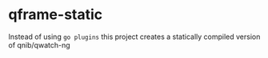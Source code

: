 # qframe-static
Instead of using `go plugins` this project creates a statically compiled version of qnib/qwatch-ng
